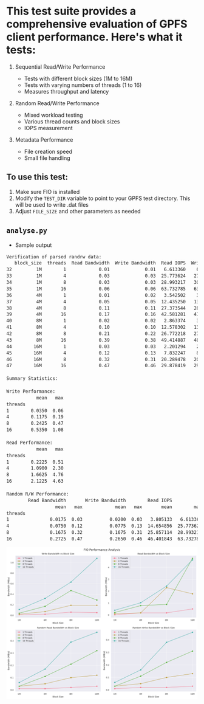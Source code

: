 # This test suite provides a comprehensive evaluation of GPFS client performance. Here's what it tests:

1. Sequential Read/Write Performance
    - Tests with different block sizes (1M to 16M)
    - Tests with varying numbers of threads (1 to 16)
    - Measures throughput and latency

2. Random Read/Write Performance
    - Mixed workload testing
    - Various thread counts and block sizes
    - IOPS measurement

3. Metadata Performance
    - File creation speed
    - Small file handling

## To use this test:

1. Make sure FIO is installed
2. Modify the `TEST_DIR` variable to point to your GPFS test directory. This will be used to write .dat files
3. Adjust `FILE_SIZE` and other parameters as needed

## `analyse.py`

* Sample output

```bash
Verification of parsed randrw data:
   block_size  threads  Read Bandwidth  Write Bandwidth  Read IOPS  Write IOPS
32         1M        1            0.01             0.01   6.613360    6.946527
33         1M        4            0.03             0.03  25.773624   27.153760
34         1M        8            0.03             0.03  28.993217   30.489427
35         1M       16            0.06             0.06  63.732785   63.764445
36         4M        1            0.01             0.02   3.542502    3.858500
37         4M        4            0.05             0.05  12.435250   13.066144
38         4M        8            0.11             0.11  27.373544   28.714925
39         4M       16            0.17             0.16  42.581281   41.817777
40         8M        1            0.02             0.02   2.863374    3.013201
41         8M        4            0.10             0.10  12.578302   13.111422
42         8M        8            0.21             0.22  26.772218   27.925387
43         8M       16            0.39             0.38  49.414887   48.871339
44        16M        1            0.03             0.03   2.201294    2.052335
45        16M        4            0.12             0.13   7.832247    8.148197
46        16M        8            0.32             0.31  20.289478   20.062054
47        16M       16            0.47             0.46  29.878419   29.287742

Summary Statistics:

Write Performance:
           mean   max
threads              
1        0.0350  0.06
4        0.1175  0.19
8        0.2425  0.47
16       0.5350  1.08

Read Performance:
           mean   max
threads              
1        0.2225  0.51
4        1.0900  2.30
8        1.6625  4.76
16       2.1225  4.63

Random R/W Performance:
        Read Bandwidth       Write Bandwidth        Read IOPS            Write IOPS           
                  mean   max            mean   max       mean        max       mean        max
threads                                                                                       
1               0.0175  0.03          0.0200  0.03   3.805133   6.613360   3.967641   6.946527
4               0.0750  0.12          0.0775  0.13  14.654856  25.773624  15.369881  27.153760
8               0.1675  0.32          0.1675  0.31  25.857114  28.993217  26.797948  30.489427
16              0.2725  0.47          0.2650  0.46  46.401843  63.732785  45.935326  63.764445
```
![image](./fio_performance_analysis.png)